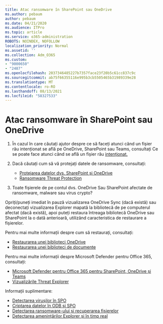 ```yaml
---
title: Atac ransomware în SharePoint sau OneDrive
ms.author: pebaum
author: pebaum
ms.date: 04/21/2020
ms.audience: ITPro
ms.topic: article
ms.service: o365-administration
ROBOTS: NOINDEX, NOFOLLOW
localization_priority: Normal
ms.assetid: ''
ms.collection: Adm_O365
ms.custom:
- "9000650"
- "2487"
ms.openlocfilehash: 2037346485227b7357face23f20b5c61cc837c9c
ms.sourcegitcommit: ab75f66355116e995b3cb5505465b31989339e28
ms.translationtype: MT
ms.contentlocale: ro-RO
ms.lasthandoff: 08/13/2021
ms.locfileid: "58327533"
---
```

# <a name="ransomware-attack-in-sharepoint-or-onedrive"></a>Atac ransomware în SharePoint sau OneDrive

1.  În cazul în care căutați ajutor despre ce să faceți atunci când un fișier rău intenționat se află pe OneDrive, SharePoint sau Teams, consultați Ce se poate face atunci când se află un fișier rău [intenționat.](https://support.office.com/en-ie/article/what-to-do-when-a-malicious-file-is-found-in-sharepoint-online-onedrive-or-microsoft-teams-01e902ad-a903-4e0f-b093-1e1ac0c37ad2)
2. Dacă căutați cum să vă protejați datele de ransomware, consultați:
    - [Protejarea datelor dvs. SharePoint și OneDrive](https://docs.microsoft.com/sharepoint/safeguarding-your-data) 
    - [Ransomware Threat Protection](https://docs.microsoft.com/windows/security/threat-protection/intelligence/ransomware-malware)    

3.  Toate fișierele de pe contul dvs. OneDrive Sau SharePoint afectate de ransomware, malware sau virus crypto? 

Opriți/puneți imediat în pauză vizualizarea OneDrive Sync (dacă există) sau deconectați vizualizarea Explorer mapată la bibliotecă de pe computerul afectat (dacă există), apoi puteți restaura întreaga bibliotecă OneDrive sau SharePoint la o dată anterioară, utilizând caracteristica de restaurare a fișierelor. 

Pentru mai multe informații despre cum să restaurați, consultați:

- [Restaurarea unei biblioteci OneDrive](https://support.office.com/article/restore-your-onedrive-fa231298-759d-41cf-bcd0-25ac53eb8a150)
- [Restaurarea unei biblioteci de documente](https://support.office.com/article/restore-a-document-library-317791c3-8bd0-4dfd-8254-3ca90883d39a)

Pentru mai multe informații despre Microsoft Defender pentru Office 365, consultați:
- [Microsoft Defender pentru Office 365 pentru SharePoint, OneDrive și Teams](https://docs.microsoft.com/microsoft-365/security/office-365-security/atp-for-spo-odb-and-teams)
- [Vizualizările Threat Explorer](https://docs.microsoft.com/microsoft-365/security/office-365-security/threat-explorer-views)

Informații suplimentare:

- [Detectarea virușilor în SPO](https://docs.microsoft.com/microsoft-365/security/office-365-security/virus-detection-in-spo)</br>
- [Criptarea datelor în ODB și SPO](https://docs.microsoft.com/microsoft-365/compliance/data-encryption-in-odb-and-spo)</br>
- [Detectarea ransomware-ului și recuperarea fișierelor](https://support.office.com/article/Ransomware-detection-and-recovering-your-files-0d90ec50-6bfd-40f4-acc7-b8c12c73637f)</br>
- [Detectarea amenințărilor Explorer și în timp real](https://docs.microsoft.com/microsoft-365/security/office-365-security/threat-explorer-views)